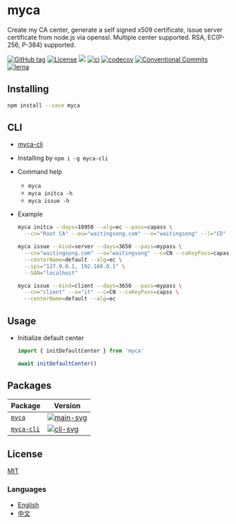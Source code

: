 # myca

Create my CA center, generate a self signed x509 certificate, issue server certificate from node.js via openssl. Multiple center supported. RSA, EC(P-256, P-384) supported.


[![GitHub tag](https://img.shields.io/github/tag/waitingsong/node-myca.svg)]()
[![License](https://img.shields.io/badge/license-MIT-blue.svg)](https://opensource.org/licenses/MIT)
[![](https://img.shields.io/badge/lang-TypeScript-blue.svg)]()
[![ci](https://github.com/waitingsong/node-myca/workflows/ci/badge.svg)](https://github.com/waitingsong/node-myca/actions?query=workflow%3A%22ci%22)
[![codecov](https://codecov.io/github/waitingsong/node-myca/branch/main/graph/badge.svg?token=wTaSMKz3Ne)](https://codecov.io/github/waitingsong/node-myca)
[![Conventional Commits](https://img.shields.io/badge/Conventional%20Commits-1.0.0-yellow.svg)](https://conventionalcommits.org)
[![lerna](https://img.shields.io/badge/maintained%20with-lerna-cc00ff.svg)](https://lernajs.io/)


## Installing
```bash
npm install --save myca
```

## CLI
- [myca-cli](https://www.npmjs.com/package/myca-cli)
- Installing by `npm i -g myca-cli`
- Command help
  - `myca`
  - `myca initca -h`
  - `myca issue -h`
- Example
  ```sh
  myca initca --days=10950 --alg=ec --pass=capass \
    --cn="Root CA" --ou="waitingsong.com" --o="waitingsong" --l="CD" --c=CN \
  ```

  ```sh
  myca issue --kind=server --days=3650 --pass=mypass \
    --cn="waitingsong.com" --o="waitingsong" --c=CN --caKeyPass=capass \
    --centerName=default --alg=ec \
    --ips="127.0.0.1, 192.168.0.1" \
    --SAN="localhost" 
  ```

  ```sh
  myca issue --kind=client --days=3650 --pass=mypass \
    --cn="client" --o="it" --c=CN --caKeyPass=capss \
    --centerName=default --alg=ec 
  ```


## Usage
- Initialize default center
  ```ts
  import { initDefaultCenter } from 'myca'

  await initDefaultCenter()
  ```


## Packages

| Package      | Version                |
| ------------ | ---------------------- |
| [`myca`]     | [![main-svg]][main-ch] |
| [`myca-cli`] | [![cli-svg]][cli-ch]   |



## License
[MIT](LICENSE)


### Languages
- [English](README.md)
- [中文](README.zh-CN.md)

<br>

[`myca`]: https://github.com/waitingsong/node-myca/tree/main/packages/myca
[main-svg]: https://img.shields.io/npm/v/myca.svg?maxAge=7200
[main-ch]: https://github.com/waitingsong/node-myca/tree/main/packages/myca/CHANGELOG.md

[`myca-cli`]: https://github.com/waitingsong/node-myca/tree/main/packages/myca-cli
[cli-svg]: https://img.shields.io/npm/v/myca-cli.svg?maxAge=7200
[cli-ch]: https://github.com/waitingsong/node-myca/tree/main/packages/myca-cli/CHANGELOG.md



